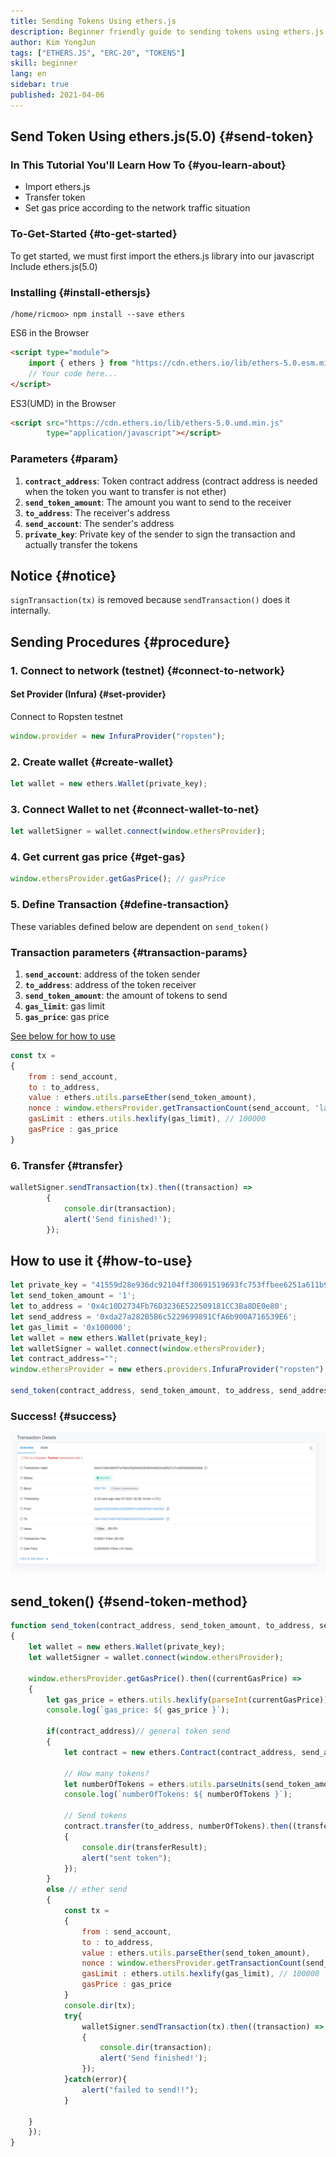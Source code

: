 ```yaml
---
title: Sending Tokens Using ethers.js
description: Beginner friendly guide to sending tokens using ethers.js.
author: Kim YongJun
tags: ["ETHERS.JS", "ERC-20", "TOKENS"]
skill: beginner
lang: en
sidebar: true
published: 2021-04-06
---
```




## Send Token Using ethers.js(5.0) {#send-token}

### In This Tutorial You'll Learn How To {#you-learn-about}

* Import ethers.js
* Transfer token
* Set gas price according to the network traffic situation

### To-Get-Started {#to-get-started}

To get started, we must first import the ethers.js library into our javascript 
Include ethers.js(5.0)

### Installing {#install-ethersjs}

```shell
/home/ricmoo> npm install --save ethers
```

ES6 in the Browser

```html
<script type="module">
    import { ethers } from "https://cdn.ethers.io/lib/ethers-5.0.esm.min.js";
    // Your code here...
</script>
```

ES3(UMD) in the Browser

```html
<script src="https://cdn.ethers.io/lib/ethers-5.0.umd.min.js"
        type="application/javascript"></script>
```

### Parameters {#param}

1. **`contract_address`**: Token contract address (contract address is needed when the token you want to transfer is not ether)
2. **`send_token_amount`**: The amount you want to send to the receiver
3. **`to_address`**: The receiver's address
4. **`send_account`**: The sender's address
5. **`private_key`**: Private key of the sender to sign the transaction and actually transfer the tokens

## Notice {#notice}

`signTransaction(tx)` is removed because `sendTransaction()` does it internally.

## Sending Procedures {#procedure}

### 1. Connect to network (testnet) {#connect-to-network}

#### Set Provider (Infura) {#set-provider}

Connect to Ropsten testnet

```javascript
window.provider = new InfuraProvider("ropsten");
```

### 2. Create wallet {#create-wallet}

```javascript
let wallet = new ethers.Wallet(private_key);
```

### 3. Connect Wallet to net {#connect-wallet-to-net}

```javascript
let walletSigner = wallet.connect(window.ethersProvider);
```

### 4. Get current gas price {#get-gas}

```javascript
window.ethersProvider.getGasPrice(); // gasPrice
```

### 5. Define Transaction {#define-transaction}

These variables defined below are dependent on `send_token()`

### Transaction parameters {#transaction-params}

1. **`send_account`**: address of the token sender
2. **`to_address`**: address of the token receiver
3. **`send_token_amount`**: the amount of tokens to send
4. **`gas_limit`**: gas limit
5. **`gas_price`**: gas price

[See below for how to use](#how-to-use)

```javascript
const tx = 
{
	from : send_account,
	to : to_address,
	value : ethers.utils.parseEther(send_token_amount),
	nonce : window.ethersProvider.getTransactionCount(send_account, 'latest'),
	gasLimit : ethers.utils.hexlify(gas_limit), // 100000
	gasPrice : gas_price
}
```

### 6. Transfer {#transfer}

```javascript
walletSigner.sendTransaction(tx).then((transaction) => 
		{
			console.dir(transaction);
			alert('Send finished!');
		});
```

## How to use it {#how-to-use}

```javascript
let private_key = "41559d28e936dc92104ff30691519693fc753ffbee6251a611b9aa1878f12a4d";
let send_token_amount = '1';
let to_address = '0x4c10D2734Fb76D3236E522509181CC3Ba8DE0e80';
let send_address = '0xda27a282B5B6c5229699891CfA6b900A716539E6';
let gas_limit = '0x100000';
let wallet = new ethers.Wallet(private_key);
let walletSigner = wallet.connect(window.ethersProvider);
let contract_address="";
window.ethersProvider = new ethers.providers.InfuraProvider("ropsten");

send_token(contract_address, send_token_amount, to_address, send_address, private_key);
```

### Success! {#success}

![image of transaction done successfully](./successful-transaction.png)

## send_token() {#send-token-method}

```javascript
function send_token(contract_address, send_token_amount, to_address, send_account, private_key)
{
	let wallet = new ethers.Wallet(private_key);
	let walletSigner = wallet.connect(window.ethersProvider);

	window.ethersProvider.getGasPrice().then((currentGasPrice) => 
	{
		let gas_price = ethers.utils.hexlify(parseInt(currentGasPrice));
		console.log(`gas_price: ${ gas_price }`);

		if(contract_address)// general token send
		{
			let contract = new ethers.Contract(contract_address, send_abi, walletSigner)
			
			// How many tokens?
			let numberOfTokens = ethers.utils.parseUnits(send_token_amount, 18);
			console.log(`numberOfTokens: ${ numberOfTokens }`);
			
			// Send tokens
			contract.transfer(to_address, numberOfTokens).then((transferResult) =>
			{
				console.dir(transferResult);
				alert("sent token");
			});
		}
		else // ether send
		{
			const tx = 
			{
				from : send_account,
				to : to_address,
				value : ethers.utils.parseEther(send_token_amount),
				nonce : window.ethersProvider.getTransactionCount(send_account, 'latest'),
				gasLimit : ethers.utils.hexlify(gas_limit), // 100000
				gasPrice : gas_price
			}
			console.dir(tx);
			try{
				walletSigner.sendTransaction(tx).then((transaction) => 
				{
					console.dir(transaction);
					alert('Send finished!');
				});
			}catch(error){
				alert("failed to send!!");
			}

	}
	});
}
```
